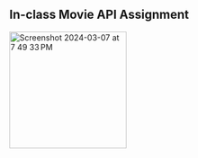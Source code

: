 ## In-class Movie API Assignment
<img width="208" alt="Screenshot 2024-03-07 at 7 49 33 PM" src="https://github.com/gracewang25/MaxGrace-Movie/assets/93232189/27c58af8-eb71-4cac-8949-e5f3989048f2">
